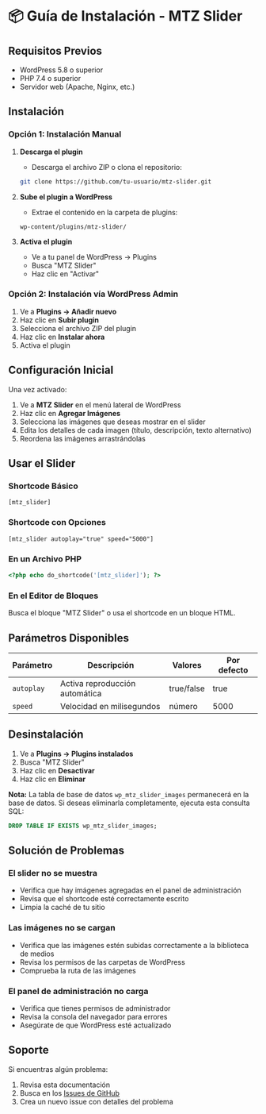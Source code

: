 # 📦 Guía de Instalación - MTZ Slider

## Requisitos Previos

- WordPress 5.8 o superior
- PHP 7.4 o superior
- Servidor web (Apache, Nginx, etc.)

## Instalación

### Opción 1: Instalación Manual

1. **Descarga el plugin**
   - Descarga el archivo ZIP o clona el repositorio:
   ```bash
   git clone https://github.com/tu-usuario/mtz-slider.git
   ```

2. **Sube el plugin a WordPress**
   - Extrae el contenido en la carpeta de plugins:
   ```
   wp-content/plugins/mtz-slider/
   ```

3. **Activa el plugin**
   - Ve a tu panel de WordPress → Plugins
   - Busca "MTZ Slider"
   - Haz clic en "Activar"

### Opción 2: Instalación vía WordPress Admin

1. Ve a **Plugins → Añadir nuevo**
2. Haz clic en **Subir plugin**
3. Selecciona el archivo ZIP del plugin
4. Haz clic en **Instalar ahora**
5. Activa el plugin

## Configuración Inicial

Una vez activado:

1. Ve a **MTZ Slider** en el menú lateral de WordPress
2. Haz clic en **Agregar Imágenes**
3. Selecciona las imágenes que deseas mostrar en el slider
4. Edita los detalles de cada imagen (título, descripción, texto alternativo)
5. Reordena las imágenes arrastrándolas

## Usar el Slider

### Shortcode Básico

```
[mtz_slider]
```

### Shortcode con Opciones

```
[mtz_slider autoplay="true" speed="5000"]
```

### En un Archivo PHP

```php
<?php echo do_shortcode('[mtz_slider]'); ?>
```

### En el Editor de Bloques

Busca el bloque "MTZ Slider" o usa el shortcode en un bloque HTML.

## Parámetros Disponibles

| Parámetro | Descripción | Valores | Por defecto |
|-----------|-------------|---------|-------------|
| `autoplay` | Activa reproducción automática | true/false | true |
| `speed` | Velocidad en milisegundos | número | 5000 |

## Desinstalación

1. Ve a **Plugins → Plugins instalados**
2. Busca "MTZ Slider"
3. Haz clic en **Desactivar**
4. Haz clic en **Eliminar**

**Nota:** La tabla de base de datos `wp_mtz_slider_images` permanecerá en la base de datos. Si deseas eliminarla completamente, ejecuta esta consulta SQL:

```sql
DROP TABLE IF EXISTS wp_mtz_slider_images;
```

## Solución de Problemas

### El slider no se muestra

- Verifica que hay imágenes agregadas en el panel de administración
- Revisa que el shortcode esté correctamente escrito
- Limpia la caché de tu sitio

### Las imágenes no se cargan

- Verifica que las imágenes estén subidas correctamente a la biblioteca de medios
- Revisa los permisos de las carpetas de WordPress
- Comprueba la ruta de las imágenes

### El panel de administración no carga

- Verifica que tienes permisos de administrador
- Revisa la consola del navegador para errores
- Asegúrate de que WordPress esté actualizado

## Soporte

Si encuentras algún problema:

1. Revisa esta documentación
2. Busca en los [Issues de GitHub](https://github.com/tu-usuario/mtz-slider/issues)
3. Crea un nuevo issue con detalles del problema

